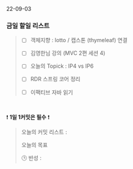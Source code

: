 22-09-03
### 금일 할일 리스트


> - [ ]  객체지향 : lotto / 캡스톤 (thymeleaf) 연결
>
> - [ ] 김영한님 강의 (MVC 2편 세션 4)
>
> - [ ]  오늘의 Topick : IP4 vs IP6
>
> - [ ]  RDR 스프링 코어 정리
>
> -[ ] 이팩티브 자바 읽기

<br/>

❗ **1일 1커밋은 필수** ❗
> 오늘의 커밋 리스트 :
>
> 오늘의 목표
>
> 🕒 반성 :
>
>
>

<br/>